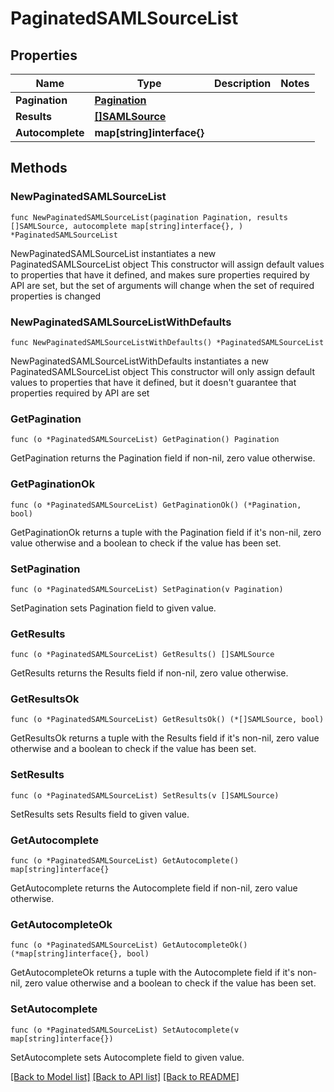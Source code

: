 # PaginatedSAMLSourceList

## Properties

Name | Type | Description | Notes
------------ | ------------- | ------------- | -------------
**Pagination** | [**Pagination**](Pagination.md) |  | 
**Results** | [**[]SAMLSource**](SAMLSource.md) |  | 
**Autocomplete** | **map[string]interface{}** |  | 

## Methods

### NewPaginatedSAMLSourceList

`func NewPaginatedSAMLSourceList(pagination Pagination, results []SAMLSource, autocomplete map[string]interface{}, ) *PaginatedSAMLSourceList`

NewPaginatedSAMLSourceList instantiates a new PaginatedSAMLSourceList object
This constructor will assign default values to properties that have it defined,
and makes sure properties required by API are set, but the set of arguments
will change when the set of required properties is changed

### NewPaginatedSAMLSourceListWithDefaults

`func NewPaginatedSAMLSourceListWithDefaults() *PaginatedSAMLSourceList`

NewPaginatedSAMLSourceListWithDefaults instantiates a new PaginatedSAMLSourceList object
This constructor will only assign default values to properties that have it defined,
but it doesn't guarantee that properties required by API are set

### GetPagination

`func (o *PaginatedSAMLSourceList) GetPagination() Pagination`

GetPagination returns the Pagination field if non-nil, zero value otherwise.

### GetPaginationOk

`func (o *PaginatedSAMLSourceList) GetPaginationOk() (*Pagination, bool)`

GetPaginationOk returns a tuple with the Pagination field if it's non-nil, zero value otherwise
and a boolean to check if the value has been set.

### SetPagination

`func (o *PaginatedSAMLSourceList) SetPagination(v Pagination)`

SetPagination sets Pagination field to given value.


### GetResults

`func (o *PaginatedSAMLSourceList) GetResults() []SAMLSource`

GetResults returns the Results field if non-nil, zero value otherwise.

### GetResultsOk

`func (o *PaginatedSAMLSourceList) GetResultsOk() (*[]SAMLSource, bool)`

GetResultsOk returns a tuple with the Results field if it's non-nil, zero value otherwise
and a boolean to check if the value has been set.

### SetResults

`func (o *PaginatedSAMLSourceList) SetResults(v []SAMLSource)`

SetResults sets Results field to given value.


### GetAutocomplete

`func (o *PaginatedSAMLSourceList) GetAutocomplete() map[string]interface{}`

GetAutocomplete returns the Autocomplete field if non-nil, zero value otherwise.

### GetAutocompleteOk

`func (o *PaginatedSAMLSourceList) GetAutocompleteOk() (*map[string]interface{}, bool)`

GetAutocompleteOk returns a tuple with the Autocomplete field if it's non-nil, zero value otherwise
and a boolean to check if the value has been set.

### SetAutocomplete

`func (o *PaginatedSAMLSourceList) SetAutocomplete(v map[string]interface{})`

SetAutocomplete sets Autocomplete field to given value.



[[Back to Model list]](../README.md#documentation-for-models) [[Back to API list]](../README.md#documentation-for-api-endpoints) [[Back to README]](../README.md)


